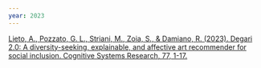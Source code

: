 ```yaml
---
year: 2023
---
```

[Lieto, A., Pozzato, G. L., Striani, M., Zoia, S., & Damiano, R. (2023). Degari 2.0: A diversity-seeking, explainable, and affective art recommender for social inclusion. Cognitive Systems Research, 77, 1-17.](https://doi.org/10.1016/j.cogsys.2022.10.001)